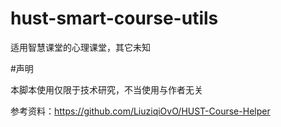 # hust-smart-course-utils

适用智慧课堂的心理课堂，其它未知


#声明

本脚本使用仅限于技术研究，不当使用与作者无关

参考资料：https://github.com/LiuziqiOvO/HUST-Course-Helper
